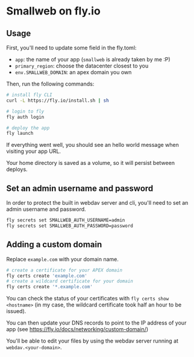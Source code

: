 # Smallweb on fly.io

## Usage

First, you'll need to update some field in the fly.toml:

- `app`: the name of your app (`smallweb` is already taken by me :P)
- `primary_region`: choose the datacenter closest to you
- `env.SMALLWEB_DOMAIN`: an apex domain you own

Then, run the following commands:

```sh
# install fly CLI
curl -L https://fly.io/install.sh | sh

# login to fly
fly auth login

# deploy the app
fly launch
```

If everything went well, you should see an hello world message when visiting your app URL.

Your home directory is saved as a volume, so it will persist between deploys.

## Set an admin username and password

In order to protect the built in webdav server and cli, you'll need to set an admin username and password.

```sh
fly secrets set SMALLWEB_AUTH_USERNAME=admin
fly secrets set SMALLWEB_AUTH_PASSWORD=password
```

## Adding a custom domain

Replace `example.com` with your domain name.

```sh
# create a certificate for your APEX domain
fly certs create 'example.com'
# create a wildcard certificate for your domain
fly certs create '*.example.com'
```

You can check the status of your certificates with `fly certs show <hostname>` (in my case, the wildcard certificate took half an hour to be issued).

You can then update your DNS records to point to the IP address of your app (see <https://fly.io/docs/networking/custom-domain/>)

You'll be able to edit your files by using the webdav server running at `webdav.<your-domain>`.
